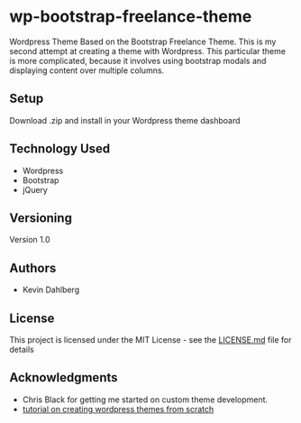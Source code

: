 # wp-bootstrap-freelance-theme
Wordpress Theme Based on the Bootstrap Freelance Theme.  This is my second attempt at creating a theme with Wordpress.  This particular theme is more complicated, because it involves using bootstrap modals and displaying content over multiple columns.

## Setup

Download .zip and install in your Wordpress theme dashboard

## Technology Used
* Wordpress
* Bootstrap
* jQuery

## Versioning

Version 1.0

## Authors

* Kevin Dahlberg

## License

This project is licensed under the MIT License - see the [LICENSE.md](LICENSE.md) file for details

## Acknowledgments

* Chris Black for getting me started on custom theme development.
* [tutorial on creating wordpress themes from scratch](https://www.taniarascia.com/developing-a-wordpress-theme-from-scratch/)

